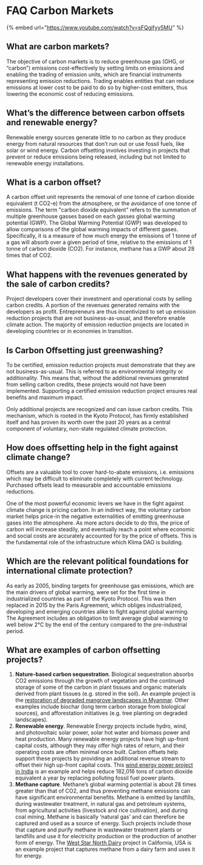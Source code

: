 # FAQ Carbon Markets

{% embed url="https://www.youtube.com/watch?v=sFQgjfyy5MU" %}

## What are carbon markets?&#x20;

The objective of carbon markets is to reduce greenhouse gas (GHG, or “carbon”) emissions cost-effectively by setting limits on emissions and enabling the trading of emission units, which are financial instruments representing emission reductions. Trading enables entities that can reduce emissions at lower cost to be paid to do so by higher-cost emitters, thus lowering the economic cost of reducing emissions.

## What’s the difference between carbon offsets and renewable energy?

Renewable energy sources generate little to no carbon as they produce energy from natural resources that don’t run out or use fossil fuels, like solar or wind energy. Carbon offsetting involves investing in projects that prevent or reduce emissions being released, including but not limited to renewable energy installations.

## What is a carbon offset?&#x20;

A carbon offset unit represents the removal of one tonne of carbon dioxide equivalent (t CO2-e) from the atmosphere, or the avoidance of one tonne of emissions. The term "carbon dioxide equivalent" refers to the summation of multiple greenhouse gasses based on each gasses global warming potential (GWP). The Global Warming Potential (GWP) was developed to allow comparisons of the global warming impacts of different gases. Specifically, it is a measure of how much energy the emissions of 1 tonne of a gas will absorb over a given period of time, relative to the emissions of 1 tonne of carbon dioxide (CO2). For instance, methane has a GWP about 28 times that of CO2.

## What happens with the revenues generated by the sale of carbon credits?

Project developers cover their investment and operational costs by selling carbon credits. A portion of the revenues generated remains with the developers as profit. Entrepreneurs are thus incentivized to set up emission reduction projects that are not business-as-usual, and therefore enable climate action. The majority of emission reduction projects are located in developing countries or in economies in transition.

## Is Carbon Offsetting just greenwashing?

To be certified, emission reduction projects must demonstrate that they are not business-as-usual. This is referred to as environmental integrity or additionality. This means that, without the additional revenues generated from selling carbon credits, these projects would not have been implemented. Supporting a certified emission reduction project ensures real benefits and maximum impact.

Only additional projects are recognized and can issue carbon credits. This mechanism, which is rooted in the Kyoto Protocol, has firmly established itself and has proven its worth over the past 20 years as a central component of voluntary, non-state regulated climate protection.

## How does offsetting help in the fight against climate change?&#x20;

Offsets are a valuable tool to cover hard-to-abate emissions, i.e. emissions which may be difficult to eliminate completely with current technology. Purchased offsets lead to measurable and accountable emissions reductions.&#x20;

One of the most powerful economic levers we have in the fight against climate change is pricing carbon. In an indirect way, the voluntary carbon market helps price-in the negative externalities of emitting greenhouse gases into the atmosphere. As more actors decide to do this, the price of carbon will increase steadily, and eventually reach a point where economic and social costs are accurately accounted for by the price of offsets. This is the fundamental role of the infrastructure which Klima DAO is building.&#x20;

## Which are the relevant political foundations for international climate protection?

As early as 2005, binding targets for greenhouse gas emissions, which are the main drivers of global warming, were set for the first time in industrialized countries as part of the Kyoto Protocol. This was then replaced in 2015 by the Paris Agreement, which obliges industrialized, developing and emerging countries alike to fight against global warming. The Agreement includes an obligation to limit average global warming to well below 2°C by the end of the century compared to the pre-industrial period.

## What are examples of carbon offsetting projects?&#x20;

1. **Nature-based carbon sequestration**. Biological sequestration absorbs CO2 emissions through the growth of vegetation and the continued storage of some of the carbon in plant tissues and organic materials derived from plant tissues (e.g. stored in the soil). An example project is the [restoration of degraded mangrove landscapes in Myanmar](https://www.vcsprojectdatabase.org/#/project\_details/1764). Other examples include biochar (long term carbon storage from biological sources), and afforestation initiatives (e.g. tree planting on degraded landscapes).
2. **Renewable energy**. Renewable Energy projects include hydro, wind, and photovoltaic solar power, solar hot water and biomass power and heat production. Many renewable energy projects have high up-front capital costs, although they may offer high rates of return, and their operating costs are often minimal once built. Carbon offsets help support these projects by providing an additional revenue stream to offset their high up-front capital costs. This [wind energy power project in India](https://www.vcsprojectdatabase.org/#/project\_details/1788) is an example and helps reduce 182,016 tons of carbon dioxide equivalent a year by replacing polluting fossil fuel power plants.
3. **Methane capture**. Methane’s global warming potential is about 28 times greater than that of CO2, and thus preventing methane emissions can have significant environmental benefits. Methane is emitted by landfills, during wastewater treatment, in natural gas and petroleum systems, from agricultural activities (livestock and rice cultivation), and during coal mining. Methane is basically ‘natural gas’ and can therefore be captured and used as a source of energy. Such projects include those that capture and purify methane in wastewater treatment plants or landfills and use it for electricity production or the production of another form of energy. The [West Star North Dairy](https://www.vcsprojectdatabase.org/#/project\_details/642) project in California, USA is an example project that captures methane from a dairy farm and uses it for energy.



